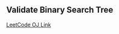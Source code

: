 Validate Binary Search Tree
---
[LeetCode OJ Link](https://leetcode.com/problems/validate-binary-search-tree/)